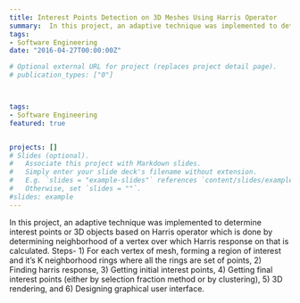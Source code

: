 ```yaml
---
title: Interest Points Detection on 3D Meshes Using Harris Operator
summary:  In this project, an adaptive technique was implemented to determine interest points or 3D objects based on Harris operator which is done by determining neighborhood of a vertex over which Harris response on that is calculated. Steps- 1) For each vertex of mesh, forming a region of interest and it’s K neighborhood rings where all the rings are set of points, 2) Finding harris response, 3) Getting initial interest points, 4) Getting final interest points (either by selection fraction method or by clustering), 5) 3D rendering, and 6) Designing graphical user interface.
tags:
- Software Engineering
date: "2016-04-27T00:00:00Z"

# Optional external URL for project (replaces project detail page).
# publication_types: ["0"]



tags:
- Software Engineering
featured: true


projects: []
# Slides (optional).
#   Associate this project with Markdown slides.
#   Simply enter your slide deck's filename without extension.
#   E.g. `slides = "example-slides"` references `content/slides/example-slides.md`.
#   Otherwise, set `slides = ""`.
#slides: example
---
```

In this project, an adaptive technique was implemented to determine interest points or 3D objects based on Harris operator which is done by determining neighborhood of a vertex over which Harris response on that is calculated. Steps- 1) For each vertex of mesh, forming a region of interest and it’s K neighborhood rings where all the rings are set of points, 2) Finding harris response, 3) Getting initial interest points, 4) Getting final interest points (either by selection fraction method or by clustering), 5) 3D rendering, and 6) Designing graphical user interface.
